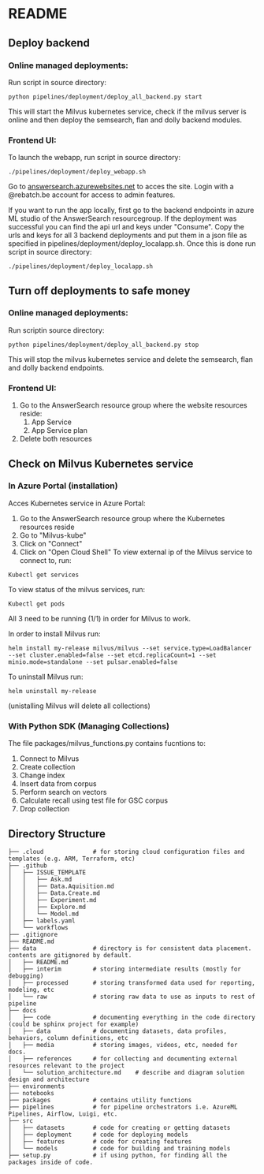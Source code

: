 # README


## Deploy backend
### Online managed deployments:
Run script in source directory:
```
python pipelines/deployment/deploy_all_backend.py start
```

This will start the Milvus kubernetes service, check if the milvus server is online and then deploy the semsearch, flan and dolly backend modules.
### Frontend UI:
To launch the webapp, run script in source directory:
```
./pipelines/deployment/deploy_webapp.sh
```
Go to [answersearch.azurewebsites.net](answersearch.azurewebsites.net) to acces the site. Login with a @rebatch.be account for access to admin features.

If you want to run the app locally, first go to the backend endpoints in azure ML studio of the AnswerSearch resourcegroup. If the deployment was successful you can find the api url and keys under "Consume". Copy the urls and keys for all 3 backend deployments and put them in a json file as specified in pipelines/deployment/deploy_localapp.sh.
Once this is done run script in source directory:
```
./pipelines/deployment/deploy_localapp.sh
```

## Turn off deployments to safe money

### Online managed deployments:
Run scriptin source directory:
```
python pipelines/deployment/deploy_all_backend.py stop
```

This will stop the milvus kubernetes service and delete the semsearch, flan and dolly backend endpoints.

### Frontend UI:
1. Go to the AnswerSearch resource group where the website resources reside:
    1. App Service
    2. App Service plan
2. Delete both resources

## Check on Milvus Kubernetes service
### In Azure Portal (installation)
Acces Kubernetes service in Azure Portal:
1. Go to the AnswerSearch resource group where the Kubernetes resources reside
2. Go to "Milvus-kube"
3. Click on "Connect"
4. Click on "Open Cloud Shell"
To view external ip of the Milvus service to connect to, run:
```
Kubectl get services
```
To view status of the milvus services, run:
```
Kubectl get pods
```
All 3 need to be running (1/1) in order for Milvus to work.

In order to install Milvus run:
```
helm install my-release milvus/milvus --set service.type=LoadBalancer --set cluster.enabled=false --set etcd.replicaCount=1 --set minio.mode=standalone --set pulsar.enabled=false
```
To uninstall Milvus run:
```
helm uninstall my-release
```
(unistalling Milvus will delete all collections)
### With Python SDK (Managing Collections)
The file packages/milvus_functions.py contains fucntions to:
1. Connect to Milvus
2. Create collection
3. Change index
4. Insert data from corpus
5. Perform search on vectors
6. Calculate recall using test file for GSC corpus
7. Drop collection

## Directory Structure

```
├── .cloud              # for storing cloud configuration files and templates (e.g. ARM, Terraform, etc)
├── .github
│   ├── ISSUE_TEMPLATE
│   │   ├── Ask.md
│   │   ├── Data.Aquisition.md
│   │   ├── Data.Create.md
│   │   ├── Experiment.md
│   │   ├── Explore.md
│   │   └── Model.md
│   ├── labels.yaml
│   └── workflows
├── .gitignore
├── README.md
├── data                # directory is for consistent data placement. contents are gitignored by default.
│   ├── README.md
│   ├── interim         # storing intermediate results (mostly for debugging)
│   ├── processed       # storing transformed data used for reporting, modeling, etc
│   └── raw             # storing raw data to use as inputs to rest of pipeline
├── docs
│   ├── code            # documenting everything in the code directory (could be sphinx project for example)
│   ├── data            # documenting datasets, data profiles, behaviors, column definitions, etc
│   ├── media           # storing images, videos, etc, needed for docs.
│   ├── references      # for collecting and documenting external resources relevant to the project
│   └── solution_architecture.md    # describe and diagram solution design and architecture
├── environments
├── notebooks
├── packages            # contains utility functions
├── pipelines           # for pipeline orchestrators i.e. AzureML Pipelines, Airflow, Luigi, etc.
├── src
│   ├── datasets        # code for creating or getting datasets
│   ├── deployment      # code for deploying models
│   ├── features        # code for creating features
│   └── models          # code for building and training models
├── setup.py            # if using python, for finding all the packages inside of code.

```
